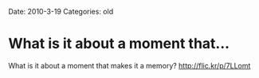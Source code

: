 Date: 2010-3-19
Categories: old

# What is it about a moment that...

What is it about a moment that makes it a memory? <a href="http://flic.kr/p/7LLomt" rel="nofollow">http://flic.kr/p/7LLomt</a>
